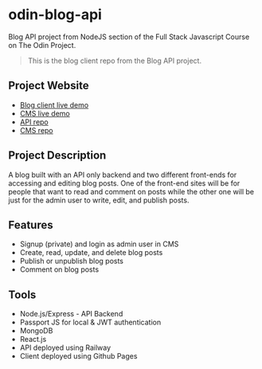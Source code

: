 # odin-blog-api
Blog API project from NodeJS section of the Full Stack Javascript Course on The Odin Project.
> This is the blog client repo from the Blog API project.

## Project Website
- [Blog client live demo](https://mraffia.github.io/odin-blog)
- [CMS live demo](https://mraffia.github.io/odin-blog-cms)
- [API repo](https://github.com/mraffia/odin-blog-api)
- [CMS repo](https://github.com/mraffia/odin-blog-cms)

## Project Description
A blog built with an API only backend and two different front-ends for accessing and editing blog posts. One of the front-end sites will be for people that want to read and comment on posts while the other one will be just for the admin user to write, edit, and publish posts.

## Features
- Signup (private) and login as admin user in CMS
- Create, read, update, and delete blog posts
- Publish or unpublish blog posts
- Comment on blog posts

## Tools
- Node.js/Express - API Backend
- Passport JS for local & JWT authentication
- MongoDB
- React.js
- API deployed using Railway
- Client deployed using Github Pages
